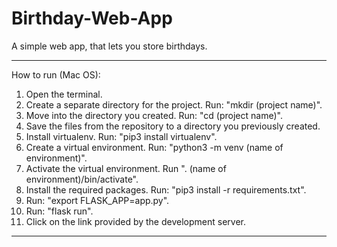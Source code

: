 # Birthday-Web-App
A simple web app, that lets you store birthdays.

--------------------------------------------------------------------------------

How to run (Mac OS):

1. Open the terminal.
2. Create a separate directory for the project. Run: "mkdir (project name)".
3. Move into the directory you created. Run: "cd (project name)".
4. Save the files from the repository to a directory you previously created.
5. Install virtualenv. Run: "pip3 install virtualenv".
6. Create a virtual environment. Run: "python3 -m venv (name of environment)".
7. Activate the virtual environment. Run ". (name of environment)/bin/activate".
8. Install the required packages. Run: "pip3 install -r requirements.txt".
9. Run: "export FLASK_APP=app.py".
10. Run: "flask run". 
11. Click on the link provided by the development server.

--------------------------------------------------------------------------------
